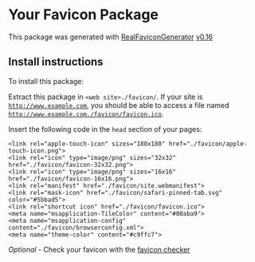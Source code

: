 # Your Favicon Package

This package was generated with [RealFaviconGenerator](https://realfavicongenerator.net/) [v0.16](https://realfavicongenerator.net/change_log#v0.16)

## Install instructions

To install this package:

Extract this package in <code>&lt;web site&gt;./favicon/</code>. If your site is <code>http://www.example.com</code>, you should be able to access a file named <code>http://www.example.com./favicon/favicon.ico</code>.

Insert the following code in the `head` section of your pages:

    <link rel="apple-touch-icon" sizes="180x180" href="./favicon/apple-touch-icon.png">
    <link rel="icon" type="image/png" sizes="32x32" href="./favicon/favicon-32x32.png">
    <link rel="icon" type="image/png" sizes="16x16" href="./favicon/favicon-16x16.png">
    <link rel="manifest" href="./favicon/site.webmanifest">
    <link rel="mask-icon" href="./favicon/safari-pinned-tab.svg" color="#5bbad5">
    <link rel="shortcut icon" href="./favicon/favicon.ico">
    <meta name="msapplication-TileColor" content="#00aba9">
    <meta name="msapplication-config" content="./favicon/browserconfig.xml">
    <meta name="theme-color" content="#c9ffc7">

*Optional* - Check your favicon with the [favicon checker](https://realfavicongenerator.net/favicon_checker)